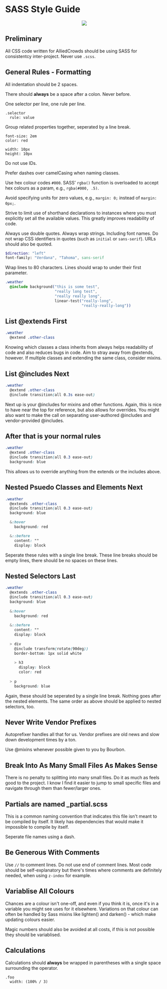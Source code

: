 # SASS Style Guide

<p align="center"><img src="https://2.bp.blogspot.com/-41v6n3Vaf5s/UeRN_XJ0keI/AAAAAAAAN2Y/YxIHhddGiaw/s1600/css.gif" /></p>

## Preliminary

All CSS code written for AlliedCrowds should be using SASS for consistentcy inter-project. Never use `.scss`.

## General Rules - Formatting

All indentation should be 2 spaces.

There should **always** be a space after a colon. Never before.

One selector per line, one rule per line.

```
.selector
  rule: value
```

Group related properties together, seperated by a line break.

```
font-size: 2em
color: red

width: 10px
height: 10px
```

Do not use IDs.

Prefer dashes over camelCasing when naming classes.

Use hex colour codes `#000`. SASS’ `rgba()` function is overloaded to accept hex colours as a param, e.g., `rgba(#000, .5)`.

Avoid specifying units for zero values, e.g., `margin: 0;` instead of `margin: 0px;`.

Strive to limit use of shorthand declarations to instances where you must explicitly set all the available values. This greatly improves readability of code.

Always use double quotes. Always wrap strings. Including font names. Do not wrap CSS identifiers in quotes (such as `initial` or `sans-serif`). URLs should also be quoted.

```scss
$direction: "left"
font-family: "Verdana", "Tahoma", sans-serif
```

Wrap lines to 80 characters. Lines should wrap to under their first parameter.

```css
.weather
  @include background("this is some test",
                      "really long test",
                      "really really long",
                      linear-test("really-long",
                                  "really-really-long"))
```



## List @extends First

```scss
.weather
  @extend .other-class
```

Knowing which classes a class inherits from always helps readability of code and also reduces bugs in code. Aim to stray away from @extends, however. If multiple classes and extending the same class, consider mixins.

## List @includes Next

```scss
.weather
  @extend .other-class
  @include transition(all 0.3s ease-out)
```

Next up is your @includes for mixins and other functions. Again, this is nice to have near the top for reference, but also allows for overrides. You might also want to make the call on separating user-authored @includes and vendor-provided @includes.

## After that is your normal rules

```scss
.weather
  @extend .other-class
  @include transition(all 0.3 ease-out)
  background: blue
```

This allows us to override anything from the extends or the includes above.

## Nested Psuedo Classes and Elements Next

```scss
.weather
  @extends .other-class
  @include transition(all 0.3 ease-out)
  background: blue

  &:hover
    background: red

  &::before
    content: ""
    display: block
```

Seperate these rules with a single line break. These line breaks should be empty lines, there should be no spaces on these lines.

## Nested Selectors Last

```scss
.weather
  @extends .other-class
  @include transition(all 0.3 ease-out)
  background: blue
  
  &:hover
    background: red
    
  &::before
    content: ""
    display: block
    
  > div
    @include transform(rotate(90deg))
    border-bottom: 1px solid white
    
    > h3
      display: block
      color: red
    
  > p
    background: blue
```

Again, these should be seperated by a single line break. Nothing goes after the nested elements. The same order as above should be applied to nested selectors, too.

## Never Write Vendor Prefixes

Autoprefixer handles all that for us. Vendor prefixes are old news and slow down development times by a ton.

Use @mixins whenever possible given to you by Bourbon.

## Break Into As Many Small Files As Makes Sense

There is no penalty to splitting into many small files. Do it as much as feels good to the project. I know I find it easier to jump to small specific files and navigate through them than fewer/larger ones.

## Partials are named _partial.scss

This is a common naming convention that indicates this file isn't meant to be compiled by itself. It likely has dependencies that would make it impossible to compile by itself.

Seperate file names using a dash.

## Be Generous With Comments

Use `//` to comment lines. Do not use end of comment lines. Most code should be self-explanatory but there's times where comments are definitely needed, when using `z-index` for example.

## Variablise All Colours

Chances are a colour isn't one-off, and even if you think it is, once it's in a variable you might see uses for it elsewhere. Variations on that colour can often be handled by Sass mixins like lighten() and darken() - which make updating colours easier.

Magic numbers should also be avoided at all costs, if this is not possible they should be variablised.

## Calculations

Calculations should **always** be wrapped in parentheses with a single space surrounding the operator.

```
.foo
  width: (100% / 3)
```